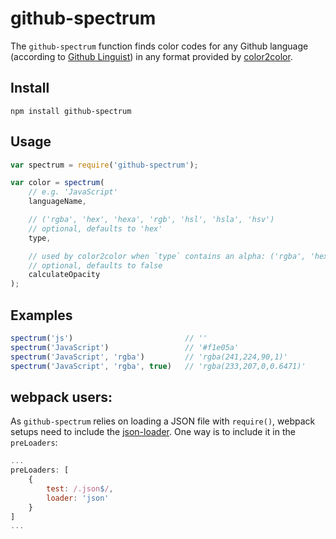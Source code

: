 # github-spectrum

The `github-spectrum` function finds color codes for any Github language (according to [Github Linguist](https://github.com/github/linguist)) in any format provided by [color2color](http://metaloha.github.io/color2color/).

## Install

    npm install github-spectrum

## Usage

```javascript
var spectrum = require('github-spectrum');

var color = spectrum(
	// e.g. 'JavaScript'
	languageName,

	// ('rgba', 'hex', 'hexa', 'rgb', 'hsl', 'hsla', 'hsv')
	// optional, defaults to 'hex'
	type,

	// used by color2color when `type` contains an alpha: ('rgba', 'hexa', 'hsla')
	// optional, defaults to false
	calculateOpacity
);
```

## Examples

```javascript
spectrum('js') 						   // ''
spectrum('JavaScript') 				   // '#f1e05a'
spectrum('JavaScript', 'rgba') 		   // 'rgba(241,224,90,1)'
spectrum('JavaScript', 'rgba', true)   // 'rgba(233,207,0,0.6471)'
```

## webpack users:

As `github-spectrum` relies on loading a JSON file with `require()`, webpack setups need to include the [json-loader](https://github.com/webpack/json-loader). One way is to include it in the `preLoaders`:

```javascript
...
preLoaders: [
    {
        test: /.json$/,
        loader: 'json'
    }
]
...
```
